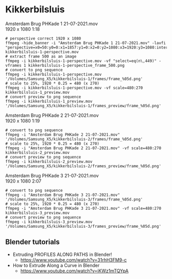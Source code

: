 # Kikkerbilsluis

Amsterdam Brug PHKade 1 21-07-2021.mov<br>
1920 x 1080
1:18

```
# perspective correct 1920 x 1080
ffmpeg -hide_banner -i "Amsterdam Brug PHKade 1 21-07-2021.mov" -lavfi "perspective=x0=50:y0=0:x1=1857:y1=0:x2=0:y2=1080:x3=1920:y3=1080:interpolation=linear" kikkerbilsluis-1-perspective.mov
# extract frame 500 as an image
ffmpeg -i kikkerbilsluis-1-perspective.mov -vf "select=eq(n\,449)" -vframes 1 kikkerbilsluis-1-perspective_frame_500.png
# convert to png sequence
ffmpeg -i kikkerbilsluis-1-perspective.mov '/Volumes/Samsung_X5/kikkerbilsluis-1/frames/frame_%05d.png'
# scale to 25%, 1920 * 0.25 = 480 (x 270)
ffmpeg -i kikkerbilsluis-1-perspective.mov -vf scale=480:270 kikkerbilsluis-1_preview.mov
# convert preview to png sequence
ffmpeg -i kikkerbilsluis-1_preview.mov '/Volumes/Samsung_X5/kikkerbilsluis-1/frames_preview/frame_%05d.png'
```

Amsterdam Brug PHKade 2 21-07-2021.mov<br>
1920 x 1080
1:19

```
# convert to png sequence
ffmpeg -i "Amsterdam Brug PHKade 2 21-07-2021.mov" '/Volumes/Samsung_X5/kikkerbilsluis-2/frames/frame_%05d.png'
# scale to 25%, 1920 * 0.25 = 480 (x 270)
ffmpeg -i "Amsterdam Brug PHKade 2 21-07-2021.mov" -vf scale=480:270 kikkerbilsluis-2_preview.mov
# convert preview to png sequence
ffmpeg -i kikkerbilsluis-2_preview.mov '/Volumes/Samsung_X5/kikkerbilsluis-2/frames_preview/frame_%05d.png'
```

Amsterdam Brug PHKade 3 21-07-2021.mov<br>
1920 x 1080
2:07

```
# convert to png sequence
ffmpeg -i "Amsterdam Brug PHKade 3 21-07-2021.mov" '/Volumes/Samsung_X5/kikkerbilsluis-3/frames/frame_%05d.png'
# scale to 25%, 1920 * 0.25 = 480 (x 270)
ffmpeg -i "Amsterdam Brug PHKade 3 21-07-2021.mov" -vf scale=480:270 kikkerbilsluis-3_preview.mov
# convert preview to png sequence
ffmpeg -i kikkerbilsluis-3_preview.mov '/Volumes/Samsung_X5/kikkerbilsluis-3/frames_preview/frame_%05d.png'
```

## Blender tutorials

* Extruding PROFILES ALONG PATHS in Blender!
  * https://www.youtube.com/watch?v=31rhH3FM9-c
* How to Extrude Along a Curve in Blender
  * https://www.youtube.com/watch?v=iKWz1mTQYpA
  